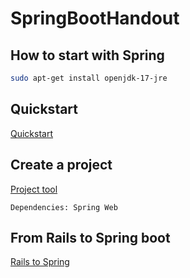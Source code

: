 # SpringBootHandout

## How to start with Spring


```bash
sudo apt-get install openjdk-17-jre 
```

## Quickstart
[Quickstart](https://spring.io/quickstart)

## Create a project
[Project tool](https://start.spring.io/)

	Dependencies: Spring Web

## From Rails to Spring boot

[Rails to Spring](https://github.com/lidimayra/from-rails-to-spring-boot)


